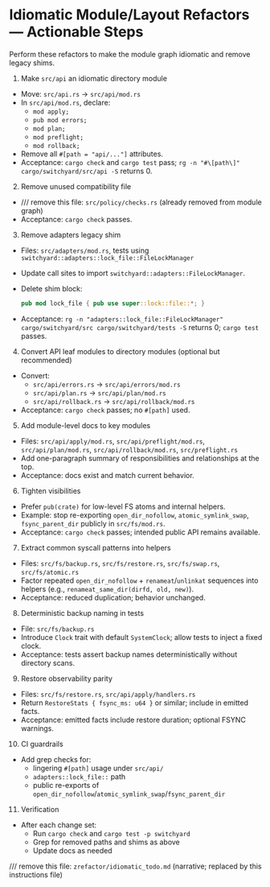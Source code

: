 # Idiomatic Module/Layout Refactors — Actionable Steps

Perform these refactors to make the module graph idiomatic and remove legacy shims.

1) Make `src/api` an idiomatic directory module

- Move: `src/api.rs` → `src/api/mod.rs`
- In `src/api/mod.rs`, declare:
  - `mod apply;`
  - `pub mod errors;`
  - `mod plan;`
  - `mod preflight;`
  - `mod rollback;`
- Remove all `#[path = "api/..."]` attributes.
- Acceptance: `cargo check` and `cargo test` pass; `rg -n "#\[path\]" cargo/switchyard/src/api -S` returns 0.

2) Remove unused compatibility file

- /// remove this file: `src/policy/checks.rs` (already removed from module graph)
- Acceptance: `cargo check` passes.

3) Remove adapters legacy shim

- Files: `src/adapters/mod.rs`, tests using `switchyard::adapters::lock_file::FileLockManager`
- Update call sites to import `switchyard::adapters::FileLockManager`.
- Delete shim block:

  ```rust
  pub mod lock_file { pub use super::lock::file::*; }
  ```

- Acceptance: `rg -n "adapters::lock_file::FileLockManager" cargo/switchyard/src cargo/switchyard/tests -S` returns 0; `cargo test` passes.

4) Convert API leaf modules to directory modules (optional but recommended)

- Convert:
  - `src/api/errors.rs` → `src/api/errors/mod.rs`
  - `src/api/plan.rs` → `src/api/plan/mod.rs`
  - `src/api/rollback.rs` → `src/api/rollback/mod.rs`
- Acceptance: `cargo check` passes; no `#[path]` used.

5) Add module-level docs to key modules

- Files: `src/api/apply/mod.rs`, `src/api/preflight/mod.rs`, `src/api/plan/mod.rs`, `src/api/rollback/mod.rs`, `src/preflight.rs`
- Add one-paragraph summary of responsibilities and relationships at the top.
- Acceptance: docs exist and match current behavior.

6) Tighten visibilities

- Prefer `pub(crate)` for low-level FS atoms and internal helpers.
- Example: stop re-exporting `open_dir_nofollow`, `atomic_symlink_swap`, `fsync_parent_dir` publicly in `src/fs/mod.rs`.
- Acceptance: `cargo check` passes; intended public API remains available.

7) Extract common syscall patterns into helpers

- Files: `src/fs/backup.rs`, `src/fs/restore.rs`, `src/fs/swap.rs`, `src/fs/atomic.rs`
- Factor repeated `open_dir_nofollow` + `renameat`/`unlinkat` sequences into helpers (e.g., `renameat_same_dir(dirfd, old, new)`).
- Acceptance: reduced duplication; behavior unchanged.

8) Deterministic backup naming in tests

- File: `src/fs/backup.rs`
- Introduce `Clock` trait with default `SystemClock`; allow tests to inject a fixed clock.
- Acceptance: tests assert backup names deterministically without directory scans.

9) Restore observability parity

- Files: `src/fs/restore.rs`, `src/api/apply/handlers.rs`
- Return `RestoreStats { fsync_ms: u64 }` or similar; include in emitted facts.
- Acceptance: emitted facts include restore duration; optional FSYNC warnings.

10) CI guardrails

- Add grep checks for:
  - lingering `#[path]` usage under `src/api/`
  - `adapters::lock_file::` path
  - public re-exports of `open_dir_nofollow`/`atomic_symlink_swap`/`fsync_parent_dir`

11) Verification

- After each change set:
  - Run `cargo check` and `cargo test -p switchyard`
  - Grep for removed paths and shims as above
  - Update docs as needed

/// remove this file: `zrefactor/idiomatic_todo.md` (narrative; replaced by this instructions file)
